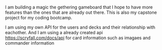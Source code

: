 I am building a magic the gethering gameboard that I hope to have more features than the ones that are already out there. This is also my capstone project for my coding bootcamp. 

I am using my own API for the users and decks and their relationship with eachother. And I am using a already created api https://scryfall.com/docs/api for card information such as imagaes and commander information

